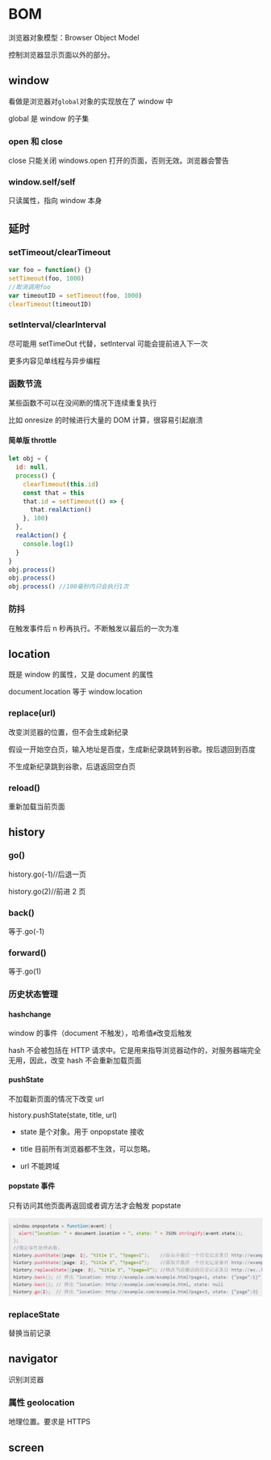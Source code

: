 # BOM

浏览器对象模型：Browser Object Model

控制浏览器显示页面以外的部分。

## window

看做是浏览器对`global`对象的实现放在了 window 中

global 是 window 的子集

### open 和 close

close 只能关闭 windows.open 打开的页面，否则无效。浏览器会警告

### window.self/self

只读属性，指向 window 本身

## 延时

### setTimeout/clearTimeout

```js
var foo = function() {}
setTimeout(foo, 1000)
//取消调用foo
var timeoutID = setTimeout(foo, 1000)
clearTimeout(timeoutID)
```

### setInterval/clearInterval

尽可能用 setTimeOut 代替，setInterval 可能会提前进入下一次

更多内容见单线程与异步编程

### 函数节流

某些函数不可以在没间断的情况下连续重复执行

比如 onresize 的时候进行大量的 DOM 计算，很容易引起崩溃

#### 简单版 throttle

```js
let obj = {
  id: null,
  process() {
    clearTimeout(this.id)
    const that = this
    that.id = setTimeout(() => {
      that.realAction()
    }, 100)
  },
  realAction() {
    console.log(1)
  }
}
obj.process()
obj.process()
obj.process() //100毫秒内只会执行1次
```

### 防抖

在触发事件后 n 秒再执行。不断触发以最后的一次为准

## location

既是 window 的属性，又是 document 的属性

document.location 等于 window.location

### replace(url)

改变浏览器的位置，但不会生成新纪录

假设一开始空白页，输入地址是百度，生成新纪录跳转到谷歌。按后退回到百度

不生成新纪录跳到谷歌，后退返回空白页

### reload()

重新加载当前页面

## history

### go()

history.go(-1)//后退一页

history.go(2)//前进 2 页

### back()

等于.go(-1)

### forward()

等于.go(1)

### 历史状态管理

#### hashchange

window 的事件（document 不触发），哈希值`#`改变后触发

hash 不会被包括在 HTTP 请求中。它是用来指导浏览器动作的，对服务器端完全无用，因此，改变 hash 不会重新加载页面

#### pushState

不加载新页面的情况下改变 url

history.pushState(state, title, url)

- state 是个对象。用于 onpopstate 接收

- title 目前所有浏览器都不生效，可以忽略。

- url 不能跨域

#### popstate 事件

只有访问其他页面再返回或者调方法才会触发 popstate

![](../images/3764d1ac6d473cef3891e4619212e3bb.png)

### replaceState

替换当前记录

## navigator

识别浏览器

### 属性 geolocation

地理位置。要求是 HTTPS

## screen
